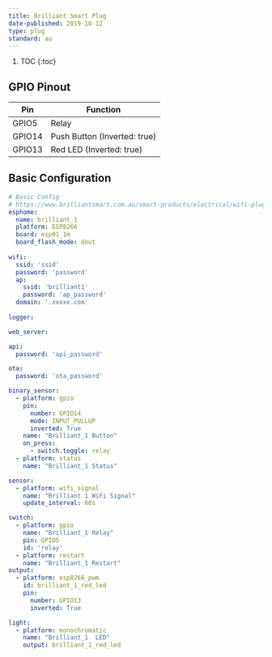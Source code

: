 ```yaml
---
title: Brilliant Smart Plug
date-published: 2019-10-12
type: plug
standard: au
---
```

1. TOC
{:toc}

## GPIO Pinout

| Pin     | Function                           |
|---------|------------------------------------|
| GPIO5   | Relay                              |
| GPIO14  | Push Button (Inverted: true)       |
| GPIO13  | Red LED (Inverted: true)           |

## Basic Configuration

```yaml
# Basic Config
# https://www.brilliantsmart.com.au/smart-products/electrical/wifi-plug-with-usb-charger/
esphome:
  name: brilliant_1
  platform: ESP8266
  board: esp01_1m
  board_flash_mode: dout
  
wifi:
  ssid: 'ssid'
  password: 'password'
  ap:
    ssid: 'brilliant1'
    password: 'ap_password'
  domain: '.xxxxx.com'
  
logger:

web_server:

api:
  password: 'api_password'

ota:
  password: 'ota_password'

binary_sensor:
  - platform: gpio
    pin:
      number: GPIO14
      mode: INPUT_PULLUP
      inverted: True
    name: "Brilliant_1 Button"
    on_press:
      - switch.toggle: relay
  - platform: status
    name: "Brilliant_1 Status"

sensor:
  - platform: wifi_signal
    name: "Brilliant 1 WiFi Signal"
    update_interval: 60s

switch:
  - platform: gpio
    name: "Brilliant_1 Relay"
    pin: GPIO5
    id: 'relay'
  - platform: restart
    name: "Brilliant_1 Restart"
output:
  - platform: esp8266_pwm
    id: brilliant_1_red_led
    pin:
      number: GPIO13
      inverted: True

light:
  - platform: monochromatic
    name: "Brilliant_1  LED"
    output: brilliant_1_red_led
```
